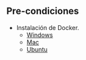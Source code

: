 ##  Pre-condiciones

* Instalación de Docker.
    * [Windows](https://docs.docker.com/engine/installation/windows/) 
    * [Mac](https://docs.docker.com/engine/installation/mac/)
    * [Ubuntu](https://docs.docker.com/engine/installation/linux/ubuntulinux/)
